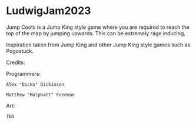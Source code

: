 # LudwigJam2023
 Jump Coots is a Jump King style game where you are required to reach the top of the map by jumping upwards.
 This can be extremely rage inducing.
 
 Inspiration taken from Jump King and other Jump King style games such as Pogostuck.
 
 Credits:
 
  Programmers:
 
    Alex "Dicko" Dickinson
  
    Matthew "Malphatt" Freeman
  
  Art:
 
    TBD
